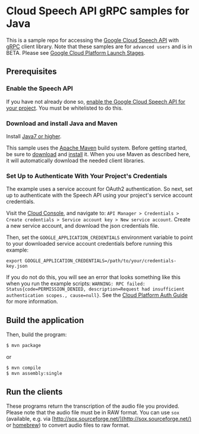 # Cloud Speech API gRPC samples for Java

This is a sample repo for accessing the [Google Cloud Speech API](http://cloud.google.com/speech) with
[gRPC](http://www.grpc.io/) client library. Note that these samples are for `advanced users` and is in
BETA. Please see [Google Cloud Platform Launch Stages](https://cloud.google.com/terms/launch-stages).

## Prerequisites

### Enable the Speech API

If you have not already done so, [enable the Google Cloud Speech API for your project](https://console.developers.google.com/apis/api/speech.googleapis.com/overview).
You must be whitelisted to do this.


### Download and install Java and Maven

Install [Java7 or
higher](http://www.oracle.com/technetwork/java/javase/downloads/jre7-downloads-1880261.html).

This sample uses the [Apache Maven][maven] build system. Before getting started, be
sure to [download][maven-download] and [install][maven-install] it. When you use
Maven as described here, it will automatically download the needed client
libraries.

[maven]: https://maven.apache.org
[maven-download]: https://maven.apache.org/download.cgi
[maven-install]: https://maven.apache.org/install.html


### Set Up to Authenticate With Your Project's Credentials

The example uses a service account for OAuth2 authentication.
So next, set up to authenticate with the Speech API using your project's
service account credentials.

Visit the [Cloud Console](https://console.developers.google.com), and navigate to:
`API Manager > Credentials > Create credentials >
Service account key > New service account`.
Create a new service account, and download the json credentials file.

Then, set
the `GOOGLE_APPLICATION_CREDENTIALS` environment variable to point to your
downloaded service account credentials before running this example:

    export GOOGLE_APPLICATION_CREDENTIALS=/path/to/your/credentials-key.json

If you do not do this, you will see an error that looks something like this when
you run the example scripts:
`WARNING: RPC failed: Status{code=PERMISSION_DENIED, description=Request had insufficient authentication scopes., cause=null}`.
See the
[Cloud Platform Auth Guide](https://cloud.google.com/docs/authentication#developer_workflow)
for more information.

## Build the application

Then, build the program:

```sh
$ mvn package
```

or

```sh
$ mvn compile
$ mvn assembly:single
```

## Run the clients

These programs return the transcription of the audio file you provided.  Please
note that the audio file must be in RAW format.  You can use `sox`
(available, e.g. via [http://sox.sourceforge.net/](http://sox.sourceforge.net/)
or [homebrew](http://brew.sh/)) to convert audio files to raw format.

```
